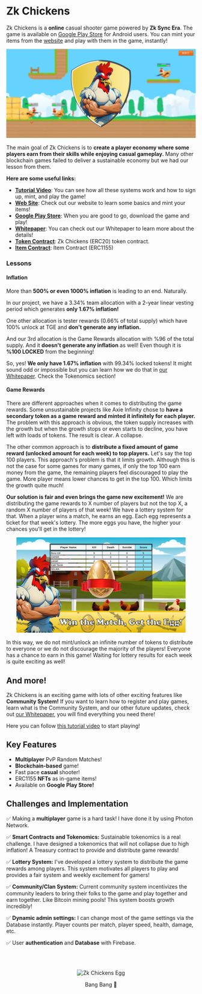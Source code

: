 # Zk Chickens
Zk Chickens is a **online** casual shooter game powered by **Zk Sync Era**. The game is available on [Google Play Store](https://play.google.com/store/apps/details?id=com.casualzkgame.zkchickens) for Android users. You can mint your items from the [website](https://zkchickens.xyz/) and play with them in the game, instantly!

![Zk Chickens Cover](/profile/Images/Cover.png "Zk Chickens Cover")


The main goal of Zk Chickens is to **create a player economy where some players earn from their skills while enjoying casual gameplay.** Many other blockchain games failed to deliver a sustainable economy but we had our lesson from them.

**Here are some useful links:**
- **[Tutorial Video](https://www.youtube.com/watch?v=MR9lq-YVOF8)**: You can see how all these systems work and how to sign up, mint, and play the game!
- **[Web Site](https://zkchickens.xyz/)**: Check out our website to learn some basics and mint your items!
- **[Google Play Store](https://play.google.com/store/apps/details?id=com.casualzkgame.zkchickens)**: When you are good to go, download the game and play!
- **[Whitepaper](https://bora-oezenbirkan.gitbook.io/zk-chickens/)**: You can check out our Whitepaper to learn more about the details!
- **[Token Contract](https://testnet.snowtrace.io/token/0xA90fD9116d12fe6AfeD99b2Ff73023F424f486c5)**: Zk Chickens (ERC20) token contract.
- **[Item Contract](https://testnet.snowtrace.io/address/0xe0C930E65852014c2230a152d1e099Fa41879081)**: Item Contract (ERC1155)

### Lessons
#### Inflation
More than **500% or even 1000% inflation** is leading to an end. Naturally.

In our project, we have a 3.34% team allocation with a 2-year linear vesting period which generates **only 1.67% inflation!**

One other allocation is tester rewards (0.66% of total supply) which have 100% unlock at TGE and **don't generate any inflation.**

And our 3rd allocation is the Game Rewards allocation with %96 of the total supply. And it **doesn't generate any inflation** as well! Even though it is **%100 LOCKED** from the beginning!

So, yes! **We only have 1.67% inflation** with 99.34% locked tokens! It might sound odd or impossible but you can learn how we do that in [our Whitepaper](https://bora-oezenbirkan.gitbook.io/zk-chickens/). Check the Tokenomics section!

#### Game Rewards
There are different approaches when it comes to distributing the game rewards. Some unsustainable projects like Axie Infinity chose to **have a secondary token as a game reward and minted it infinitely for each player.** The problem with this approach is obvious, the token supply increases with the growth but when the growth stops or even starts to decline, you have left with loads of tokens. The result is clear. A collapse.

The other common approach is to **distribute a fixed amount of game reward (unlocked amount for each week) to top players.** Let's say the top 100 players. This approach's problem is that it limits growth. Although this is not the case for some games for many games, if only the top 100 earn money from the game, the remaining players feel discouraged to play the game. More player means lower chances to get in the top 100. Which limits the growth quite much!

**Our solution is fair and even brings the game new excitement!** We are distributing the game rewards to X number of players but not the top X, a random X number of players of that week! We have a lottery system for that. When a player wins a match, he earns an egg. Each egg represents a ticket for that week's lottery. The more eggs you have, the higher your chances you'll get in the lottery!
<p align="center">
<img src="/profile/Images/Egg.png" alt="Zk Chickens Egg" width="450"/>
</p>
In this way, we do not mint/unlock an infinite number of tokens to distribute to everyone or we do not discourage the majority of the players! Everyone has a chance to earn in this game! Waiting for lottery results for each week is quite exciting as well!

## And more!
Zk Chickens is an exciting game with lots of other exciting features like **Community System!** If you want to learn how to register and play games, learn what is the Community System, and our other future updates, check out [our Whitepaper](https://bora-oezenbirkan.gitbook.io/zk-chickens/), you will find everything you need there!

Here you can follow [this tutorial video](https://www.youtube.com/watch?v=MR9lq-YVOF8) to start playing!

## Key Features
- **Multiplayer** PvP Random Matches!
- **Blockchain-based** game!
- Fast pace **casual** shooter!
- ERC1155 **NFTs** as in-game items!
- Available on **Google Play Store!**

## Challenges and Implementation
✅ Making a **multiplayer** game is a hard task! I have done it by using Photon Network.

✅ **Smart Contracts and Tokenomics:** Sustainable tokenomics is a real challenge. I have designed a tokenomics that will not collapse due to high inflation! A Treasury contract to provide and distribute game rewards!

✅ **Lottery System:** I've developed a lottery system to distribute the game rewards among players. This system motivates all players to play and provides a fair system and weekly excitement for gamers!

✅ **Community/Clan System:** Current community system incentivizes the community leaders to bring their folks to the game and play together and earn together. Like Bitcoin mining pools! This system boosts growth incredibly!

✅ **Dynamic admin settings:** I can change most of the game settings via the Database instantly. Player counts per match, player speed, health, damage, etc.

✅ User **authentication** and **Database** with Firebase.

<br></br>

<p align="center">
<img src="/profile/Images/Zk_Chickens.gif" alt="Zk Chickens Egg" width="450"/>
</p>
<p align="center">
Bang Bang 🔫
</p>
